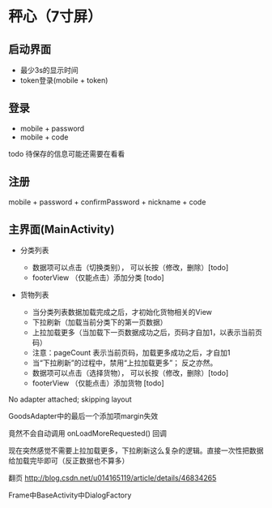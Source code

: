 # 秤心（7寸屏）

## 启动界面
* 最少3s的显示时间
* token登录(mobile + token)

## 登录
* mobile + password
* mobile + code

todo 待保存的信息可能还需要在看看

## 注册
mobile + password + confirmPassword + nickname + code

## 主界面(MainActivity)
* 分类列表
    * 数据项可以点击（切换类别）， 可以长按（修改，删除）[todo]
    * footerView （仅能点击）添加分类 [todo]

* 货物列表
    * 当分类列表数据加载完成之后，才初始化货物相关的View
    * 下拉刷新（加载当前分类下的第一页数据）
    * 上拉加载更多（当加载下一页数据成功之后，页码才自加1，以表示当前页码）
    * 注意：pageCount 表示当前页码，加载更多成功之后，才自加1
    * 当“下拉刷新”的过程中，禁用“上拉加载更多”； 反之亦然。
    * 数据项可以点击（选择货物）， 可以长按（修改，删除）[todo]
    * footerView （仅能点击）添加货物 [todo]







No adapter attached; skipping layout

GoodsAdapter中的最后一个添加项margin失效

竟然不会自动调用 onLoadMoreRequested() 回调

现在突然感觉不需要上拉加载更多，下拉刷新这么复杂的逻辑。直接一次性把数据给加载完毕即可（反正数据也不算多）


翻页
http://blog.csdn.net/u014165119/article/details/46834265









Frame中BaseActivity中DialogFactory


